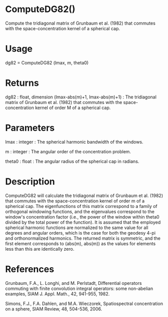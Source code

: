 # ComputeDG82()

Compute the tridiagonal matrix of Grunbaum et al. (1982) that commutes with the space-concentration kernel of a spherical cap.

# Usage

dg82 = ComputeDG82 (lmax, m, theta0)

# Returns

dg82 : float, dimension (lmax-abs(m)+1, lmax-abs(m)+1)
:   The tridiagonal matrix of Grunbaum et al. (1982) that commutes with the space-concentration kernel of order M of a spherical cap.

# Parameters

lmax : integer
:   The spherical harmonic bandwidth of the windows.

m : integer
:   The angular order of the concentration problem.

theta0 : float
:   The angular radius of the spherical cap in radians.

# Description

ComputeDG82 will calculate the tridiagonal matrix of Grunbaum et al. (1982) that commutes with the space-concentration kernel of order m of a spherical cap. The eigenfunctions of this matrix correspond to a family of orthogonal windowing functions, and the eigenvalues correspond to the window's concentration factor (i.e., the power of the window within theta0 divided by the total power of the function). It is assumed that the employed spherical harmonic functions are normalized to the same value for all degrees and angular orders, which is the case for both the geodesy 4-pi and orthonormalized harmonics. The returned matrix is symmetric, and the first element corresponds to (abs(m), abs(m)) as the values for elements less than this are identically zero.

# References

Grunbaum, F.A., L. Longhi, and M. Perlstadt, Differential operators commuting with finite convolution integral operators: some non-abelian examples, SIAM J. Appl. Math., 42, 941-955, 1982.

Simons, F.J., F.A. Dahlen, and M.A. Wieczorek, Spatiospectral concentration on a sphere, SIAM Review, 48, 504-536, 2006.
